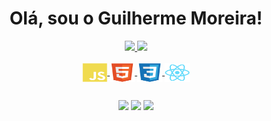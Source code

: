
<div align = "center">
 <h1>Olá, sou o Guilherme Moreira!</h1>
 
 <div>
  <a href="https://github.com/GuiiMoreira">
  <img justify="center" height="170em" src="https://github-readme-stats.vercel.app/api?username=GuiiMoreira&show_icons=true&theme=gotham&include_all_commits=true&count_private=true"/>
  <img justify="center" height="170em" src="https://github-readme-stats.vercel.app/api/top-langs/?username=GuiiMoreira&layout=compact&langs_count=7&theme=gotham"/>
</div>
 
 <div style="display: inline_block"><br>
  <img align="center" alt="Guii-Js" height="30" width="40" src="https://raw.githubusercontent.com/devicons/devicon/master/icons/javascript/javascript-plain.svg">
  <img align="center" alt="Guii-HTML" height="30" width="40" src="https://raw.githubusercontent.com/devicons/devicon/master/icons/html5/html5-original.svg">
  <img align="center" alt="Guii-CSS" height="30" width="40" src="https://raw.githubusercontent.com/devicons/devicon/master/icons/css3/css3-original.svg">
  <img align="center" alt="Guii-React" height="30" width="40" src="https://raw.githubusercontent.com/devicons/devicon/master/icons/react/react-original.svg">
</div>
 
  ##
 
 <div> 
  <a href="https://instagram.com/guii_moreira" target="_blank"><img src="https://img.shields.io/badge/-Instagram-%23E4405F?style=for-the-badge&logo=instagram&logoColor=white" target="_blank"></a>
  <a href = "mailto:guilherme.a.s.moreira@gmail.com"><img src="https://img.shields.io/badge/-Gmail-%23333?style=for-the-badge&logo=gmail&logoColor=white" target="_blank"></a>
  <a href="https://www.linkedin.com/in/guilherme-moreira-19748012a/" target="_blank"><img src="https://img.shields.io/badge/-LinkedIn-%230077B5?style=for-the-badge&logo=linkedin&logoColor=white" target="_blank"></a>
  
  </div>
<!--
**GuiiMoreira/GuiiMoreira** is a ✨ _special_ ✨ repository because its `README.md` (this file) appears on your GitHub profile.

Here are some ideas to get you started:

- 🔭 I’m currently working on ...
- 🌱 I’m currently learning ...
- 👯 I’m looking to collaborate on ...
- 🤔 I’m looking for help with ...
- 💬 Ask me about ...
- 📫 How to reach me: ...
- 😄 Pronouns: ...
- ⚡ Fun fact: ...
-->
